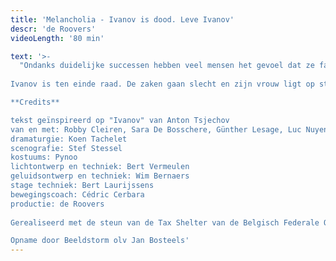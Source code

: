 ```yaml
---
title: 'Melancholia - Ivanov is dood. Leve Ivanov'
descr: 'de Roovers'
videoLength: '80 min'

text: '>-
  "Ondanks duidelijke successen hebben veel mensen het gevoel dat ze falen. Nooit zijn we mooi en succesvol genoeg, nooit in vergelijking met de ander als concurrent, maar ook met de ander die je zelf bent. Een race tegen je eigen schaduw kan je niet winnen." – Paul Verhaeghe.  
  
Ivanov is ten einde raad. De zaken gaan slecht en zijn vrouw ligt op sterven. Hij isoleert zich van alles en iedereen. Hij laat zijn doodzieke vrouw aan haar lot over en brengt zijn avonden door bij zijn oude vriend Lebjedev. Diens dochter Sasja wordt verliefd op deze antiheld. Met haar ontwapenend enthousiasme probeert ze Ivanov een uitweg te bieden. Maar is er wel verzet mogelijk tegen het onontkoombare? Ivanov is een mens die tracht overeind te blijven in de ratrace van een samenleving in transitie. De Roovers deconstrueren Tsjechovs klassieker en maken er een eigen versie van.

**Credits**

tekst geïnspireerd op "Ivanov" van Anton Tsjechov  
van en met: Robby Cleiren, Sara De Bosschere, Günther Lesage, Luc Nuyens, Sofie Sente, Timo Sterckx, Vincent Van Sande en Jolien Janssens  
dramaturgie: Koen Tachelet  
scenografie: Stef Stessel  
kostuums: Pynoo  
lichtontwerp en techniek: Bert Vermeulen  
geluidsontwerp en techniek: Wim Bernaers  
stage techniek: Bert Laurijssens  
bewegingscoach: Cédric Cerbara  
productie: de Roovers  
  
Gerealiseerd met de steun van de Tax Shelter van de Belgisch Federale Overheid via Cronos Invest NV

Opname door Beeldstorm olv Jan Bosteels'
---
```

